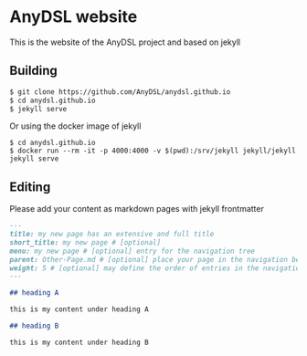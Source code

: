 # AnyDSL website

This is the website of the AnyDSL project and based on jekyll

## Building

```bash
$ git clone https://github.com/AnyDSL/anydsl.github.io
$ cd anydsl.github.io
$ jekyll serve
```

Or using the docker image of jekyll

```shell
$ cd anydsl.github.io
$ docker run --rm -it -p 4000:4000 -v $(pwd):/srv/jekyll jekyll/jekyll jekyll serve
```

## Editing

Please add your content as markdown pages with jekyll frontmatter

```markdown
---
title: my new page has an extensive and full title
short_title: my new page # [optional]
menu: my new page # [optional] entry for the navigation tree
parent: Other-Page.md # [optional] place your page in the navigation below some other page
weight: 5 # [optional] may define the order of entries in the navigation tree
---

## heading A

this is my content under heading A

## heading B

this is my content under heading B
```
